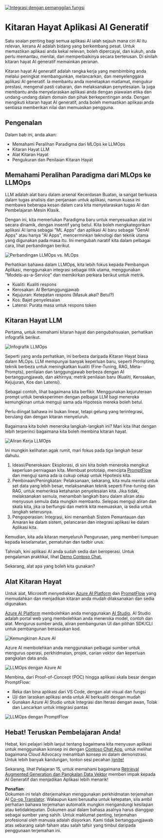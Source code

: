 <!--
CO_OP_TRANSLATOR_METADATA:
{
  "original_hash": "27a5347a5022d5ef0a72ab029b03526a",
  "translation_date": "2025-07-09T15:56:41+00:00",
  "source_file": "14-the-generative-ai-application-lifecycle/README.md",
  "language_code": "ms"
}
-->
[![Integrasi dengan pemanggilan fungsi](../../../translated_images/14-lesson-banner.066d74a31727ac121eeac06376a068a397d8e335281e63ce94130d11f516e46b.ms.png)](https://aka.ms/gen-ai-lesson14-gh?WT.mc_id=academic-105485-koreyst)

# Kitaran Hayat Aplikasi AI Generatif

Satu soalan penting bagi semua aplikasi AI ialah sejauh mana ciri AI itu relevan, kerana AI adalah bidang yang berkembang pesat. Untuk memastikan aplikasi anda kekal relevan, boleh dipercayai, dan kukuh, anda perlu memantau, menilai, dan memperbaikinya secara berterusan. Di sinilah kitaran hayat AI generatif memainkan peranan.

Kitaran hayat AI generatif adalah rangka kerja yang membimbing anda melalui peringkat membangunkan, melancarkan, dan menyelenggara aplikasi AI generatif. Ia membantu anda menetapkan matlamat, mengukur prestasi, mengenal pasti cabaran, dan melaksanakan penyelesaian. Ia juga membantu anda menyelaraskan aplikasi anda dengan piawaian etika dan undang-undang dalam domain dan pihak berkepentingan anda. Dengan mengikuti kitaran hayat AI generatif, anda boleh memastikan aplikasi anda sentiasa memberikan nilai dan memuaskan pengguna.

## Pengenalan

Dalam bab ini, anda akan:

- Memahami Peralihan Paradigma dari MLOps ke LLMOps  
- Kitaran Hayat LLM  
- Alat Kitaran Hayat  
- Pengukuran dan Penilaian Kitaran Hayat  

## Memahami Peralihan Paradigma dari MLOps ke LLMOps

LLM adalah alat baru dalam arsenal Kecerdasan Buatan, ia sangat berkuasa dalam tugas analisis dan penjanaan untuk aplikasi, namun kuasa ini membawa beberapa kesan dalam cara kita menyelaraskan tugas AI dan Pembelajaran Mesin Klasik.

Dengan ini, kita memerlukan Paradigma baru untuk menyesuaikan alat ini secara dinamik, dengan insentif yang betul. Kita boleh mengkategorikan aplikasi AI lama sebagai "ML Apps" dan aplikasi AI baru sebagai "GenAI Apps" atau hanya "AI Apps", mencerminkan teknologi dan teknik utama yang digunakan pada masa itu. Ini mengubah naratif kita dalam pelbagai cara, lihat perbandingan berikut.

![Perbandingan LLMOps vs. MLOps](../../../translated_images/01-llmops-shift.29bc933cb3bb0080a562e1655c0c719b71a72c3be6252d5c564b7f598987e602.ms.png)

Perhatikan bahawa dalam LLMOps, kita lebih fokus kepada Pembangun Aplikasi, menggunakan integrasi sebagai titik utama, menggunakan "Models-as-a-Service" dan memikirkan perkara berikut untuk metrik.

- Kualiti: Kualiti respons  
- Kerosakan: AI Bertanggungjawab  
- Kejujuran: Ketepatan respons (Masuk akal? Betul?)  
- Kos: Bajet penyelesaian  
- Latensi: Purata masa untuk respons token  

## Kitaran Hayat LLM

Pertama, untuk memahami kitaran hayat dan pengubahsuaian, perhatikan infografik berikut.

![Infografik LLMOps](../../../translated_images/02-llmops.70a942ead05a7645db740f68727d90160cb438ab71f0fb20548bc7fe5cad83ff.ms.png)

Seperti yang anda perhatikan, ini berbeza daripada Kitaran Hayat biasa dalam MLOps. LLM mempunyai banyak keperluan baru, seperti Prompting, teknik berbeza untuk meningkatkan kualiti (Fine-Tuning, RAG, Meta-Prompts), penilaian dan tanggungjawab berbeza dengan AI bertanggungjawab, dan akhirnya, metrik penilaian baru (Kualiti, Kerosakan, Kejujuran, Kos dan Latensi).

Sebagai contoh, lihat bagaimana kita berfikir. Menggunakan kejuruteraan prompt untuk bereksperimen dengan pelbagai LLM bagi meneroka kemungkinan untuk menguji sama ada Hipotesis mereka boleh betul.

Perlu diingat bahawa ini bukan linear, tetapi gelung yang terintegrasi, berulang dan dengan kitaran menyeluruh.

Bagaimana kita boleh meneroka langkah-langkah ini? Mari kita lihat dengan lebih terperinci bagaimana kita boleh membina kitaran hayat.

![Aliran Kerja LLMOps](../../../translated_images/03-llm-stage-flows.3a1e1c401235a6cfa886ed6ba04aa52a096a545e1bc44fa54d7d5983a7201892.ms.png)

Ini mungkin kelihatan agak rumit, mari fokus pada tiga langkah besar dahulu.

1. Ideasi/Penerokaan: Eksplorasi, di sini kita boleh meneroka mengikut keperluan perniagaan kita. Membuat prototaip, mencipta [PromptFlow](https://microsoft.github.io/promptflow/index.html?WT.mc_id=academic-105485-koreyst) dan menguji sama ada ia cukup cekap untuk Hipotesis kita.  
1. Pembinaan/Peningkatan: Pelaksanaan, sekarang, kita mula menilai untuk set data yang lebih besar, melaksanakan teknik seperti Fine-tuning dan RAG, untuk memeriksa ketahanan penyelesaian kita. Jika tidak, melaksanakan semula, menambah langkah baru dalam aliran atau menyusun semula data mungkin membantu. Selepas menguji aliran dan skala kita, jika ia berfungsi dan metrik kita memuaskan, ia sedia untuk langkah seterusnya.  
1. Pengoperasian: Integrasi, kini menambah Sistem Pemantauan dan Amaran ke dalam sistem, pelancaran dan integrasi aplikasi ke dalam Aplikasi kita.  

Kemudian, kita ada kitaran menyeluruh Pengurusan, yang memberi tumpuan kepada keselamatan, pematuhan dan tadbir urus.

Tahniah, kini aplikasi AI anda sudah sedia dan beroperasi. Untuk pengalaman praktikal, lihat [Demo Contoso Chat.](https://nitya.github.io/contoso-chat/?WT.mc_id=academic-105485-koreys)

Sekarang, alat apa yang boleh kita gunakan?

## Alat Kitaran Hayat

Untuk alat, Microsoft menyediakan [Azure AI Platform](https://azure.microsoft.com/solutions/ai/?WT.mc_id=academic-105485-koreys) dan [PromptFlow](https://microsoft.github.io/promptflow/index.html?WT.mc_id=academic-105485-koreyst) yang memudahkan dan menjadikan kitaran anda mudah dilaksanakan dan sedia digunakan.

[Azure AI Platform](https://azure.microsoft.com/solutions/ai/?WT.mc_id=academic-105485-koreys) membolehkan anda menggunakan [AI Studio](https://ai.azure.com/?WT.mc_id=academic-105485-koreys). AI Studio adalah portal web yang membolehkan anda meneroka model, contoh dan alat. Mengurus sumber anda, aliran pembangunan UI dan pilihan SDK/CLI untuk pembangunan berasaskan kod.

![Kemungkinan Azure AI](../../../translated_images/04-azure-ai-platform.80203baf03a12fa8b166e194928f057074843d1955177baf0f5b53d50d7b6153.ms.png)

Azure AI membolehkan anda menggunakan pelbagai sumber untuk mengurus operasi, perkhidmatan, projek, carian vektor dan keperluan pangkalan data anda.

![LLMOps dengan Azure AI](../../../translated_images/05-llm-azure-ai-prompt.a5ce85cdbb494bdf95420668e3464aae70d8b22275a744254e941dd5e73ae0d2.ms.png)

Membina, dari Proof-of-Concept (POC) hingga aplikasi skala besar dengan PromptFlow:

- Reka dan bina aplikasi dari VS Code, dengan alat visual dan fungsi  
- Uji dan laraskan aplikasi anda untuk AI berkualiti dengan mudah  
- Gunakan Azure AI Studio untuk Integrasi dan Iterasi dengan awan, Tolak dan Lancarkan untuk integrasi pantas  

![LLMOps dengan PromptFlow](../../../translated_images/06-llm-promptflow.a183eba07a3a7fdf4aa74db92a318b8cbbf4a608671f6b166216358d3203d8d4.ms.png)

## Hebat! Teruskan Pembelajaran Anda!

Hebat, kini pelajari lebih lanjut tentang bagaimana kita menyusun aplikasi untuk menggunakan konsep ini dengan [Contoso Chat App](https://nitya.github.io/contoso-chat/?WT.mc_id=academic-105485-koreyst), untuk melihat bagaimana Cloud Advocacy menambah konsep ini dalam demonstrasi. Untuk lebih banyak kandungan, tonton sesi pecahan [Ignite!](https://www.youtube.com/watch?v=DdOylyrTOWg)

Sekarang, lihat Pelajaran 15, untuk memahami bagaimana [Retrieval Augmented Generation dan Pangkalan Data Vektor](../15-rag-and-vector-databases/README.md?WT.mc_id=academic-105485-koreyst) memberi impak kepada AI Generatif dan menjadikan Aplikasi lebih menarik!

**Penafian**:  
Dokumen ini telah diterjemahkan menggunakan perkhidmatan terjemahan AI [Co-op Translator](https://github.com/Azure/co-op-translator). Walaupun kami berusaha untuk ketepatan, sila ambil perhatian bahawa terjemahan automatik mungkin mengandungi kesilapan atau ketidaktepatan. Dokumen asal dalam bahasa asalnya harus dianggap sebagai sumber yang sahih. Untuk maklumat penting, terjemahan profesional oleh manusia adalah disyorkan. Kami tidak bertanggungjawab atas sebarang salah faham atau salah tafsir yang timbul daripada penggunaan terjemahan ini.